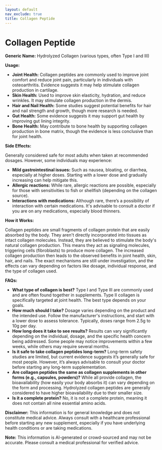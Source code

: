 ```yaml
---
layout: default
nav_exclude: true
title: Collagen Peptide
---
```


# Collagen Peptide

**Generic Name:** Hydrolyzed Collagen (various types, often Type I and III)

**Usage:**

* **Joint Health:**  Collagen peptides are commonly used to improve joint comfort and reduce joint pain, particularly in individuals with osteoarthritis.  Evidence suggests it may help stimulate collagen production in cartilage.
* **Skin Health:**  Used to improve skin elasticity, hydration, and reduce wrinkles.  It may stimulate collagen production in the dermis.
* **Hair and Nail Health:** Some studies suggest potential benefits for hair and nail strength and growth, though more research is needed.
* **Gut Health:**  Some evidence suggests it may support gut health by improving gut lining integrity.
* **Bone Health:**  May contribute to bone health by supporting collagen production in bone matrix, though the evidence is less conclusive than for joint health.


**Side Effects:**

Generally considered safe for most adults when taken at recommended dosages. However, some individuals may experience:

* **Mild gastrointestinal issues:**  Such as nausea, bloating, or diarrhea, especially at higher doses.  Starting with a lower dose and gradually increasing can help mitigate this.
* **Allergic reactions:** While rare, allergic reactions are possible, especially for those with sensitivities to fish or shellfish (depending on the collagen source).
* **Interactions with medications:**  Although rare, there’s a possibility of interaction with certain medications.  It's advisable to consult a doctor if you are on any medications, especially blood thinners.

**How it Works:**

Collagen peptides are small fragments of collagen protein that are easily absorbed by the body.  They aren't directly incorporated into tissues as intact collagen molecules.  Instead, they are believed to stimulate the body's natural collagen production.  This means they act as signaling molecules, triggering cells (fibroblasts) to produce more collagen. The increased collagen production then leads to the observed benefits in joint health, skin, hair, and nails. The exact mechanisms are still under investigation, and the effects can vary depending on factors like dosage, individual response, and the type of collagen used.


**FAQs:**

* **What type of collagen is best?**  Type I and Type III are commonly used and are often found together in supplements. Type II collagen is specifically targeted at joint health.  The best type depends on your goals.
* **How much should I take?** Dosage varies depending on the product and the intended use.  Follow the manufacturer's instructions, and start with a lower dose to assess tolerance. Typically, doses range from 2.5g to 10g per day.
* **How long does it take to see results?**  Results can vary significantly depending on the individual, dosage, and the specific health concern being addressed.  Some people may notice improvements within a few weeks, while others may require several months.
* **Is it safe to take collagen peptides long-term?**  Long-term safety studies are limited, but current evidence suggests it’s generally safe for most people.  However, it’s always advisable to consult your doctor before starting any long-term supplementation.
* **Are collagen peptides the same as collagen supplements in other forms (e.g., capsules, powders)?**  While all provide collagen, the bioavailability (how easily your body absorbs it) can vary depending on the form and processing. Hydrolyzed collagen peptides are generally considered to have higher bioavailability due to their smaller size.
* **Is it a complete protein?** No, it is not a complete protein, meaning it does not contain all nine essential amino acids.

**Disclaimer:** This information is for general knowledge and does not constitute medical advice. Always consult with a healthcare professional before starting any new supplement, especially if you have underlying health conditions or are taking medications.


**Note:** This information is AI-generated or crowd-sourced and may not be accurate. Please consult a medical professional for verified advice.